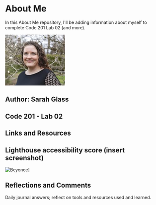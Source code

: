 # About Me

In this About Me repository, I'll be adding information about myself to complete Code 201 Lab 02 (and more).

![headshot](headshot_small.jpg)

## Author: Sarah Glass

## Code 201 - Lab 02

## Links and Resources

## Lighthouse accessibility score (insert screenshot)

![Beyonce](Beyonce_Black_Is_king.jpg)]

## Reflections and Comments

Daily journal answers; reflect on tools and resources used and learned.
